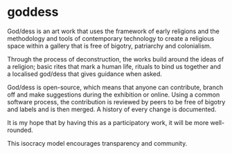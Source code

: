 # goddess

God/dess is an art work that uses the framework of early religions and the methodology and tools of contemporary technology to create a religious space within a gallery that is free of bigotry, patriarchy and colonialism.

Through the process of deconstruction, the works build around the ideas of a religion; basic rites that mark a human life, rituals to bind us together and a localised god/dess that gives guidance when asked.

God/dess is open-source, which means that anyone can contribute, branch off and make suggestions during the exhibition or online. Using a common software process, the contribution is reviewed by peers to be free of bigotry and labels and is then merged. A history of every change is documented. 

It is my hope that by having this as a participatory work, it will be more well-rounded. 

This isocracy model encourages transparency and community.

